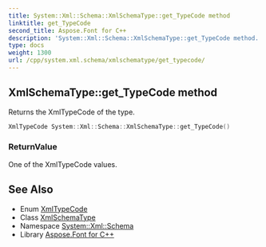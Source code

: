 ```yaml
---
title: System::Xml::Schema::XmlSchemaType::get_TypeCode method
linktitle: get_TypeCode
second_title: Aspose.Font for C++
description: 'System::Xml::Schema::XmlSchemaType::get_TypeCode method. Returns the XmlTypeCode of the type in C++.'
type: docs
weight: 1300
url: /cpp/system.xml.schema/xmlschematype/get_typecode/
---
```

## XmlSchemaType::get_TypeCode method


Returns the XmlTypeCode of the type.

```cpp
XmlTypeCode System::Xml::Schema::XmlSchemaType::get_TypeCode()
```


### ReturnValue

One of the XmlTypeCode values.

## See Also

* Enum [XmlTypeCode](../../xmltypecode/)
* Class [XmlSchemaType](../)
* Namespace [System::Xml::Schema](../../)
* Library [Aspose.Font for C++](../../../)
